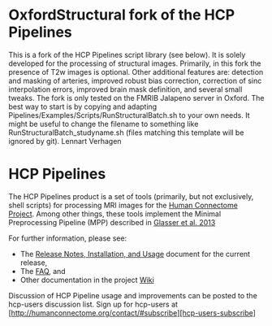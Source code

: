# OxfordStructural fork of the HCP Pipelines

This is a fork of the HCP Pipelines script library (see below). It is
solely developed for the processing of structural images. Primarily, in
this fork the presence of T2w images is optional. Other additional features
are: detection and masking of arteries, improved robust bias correction,
correction of sinc interpolation errors, improved brain mask definition,
and several small tweaks. The fork is only tested on the FMRIB Jalapeno
server in Oxford. The best way to start is by copying and adapting
Pipelines/Examples/Scripts/RunStructuralBatch.sh to your own needs. It
might be useful to change the filename to something like
RunStructuralBatch_studyname.sh (files matching this template will be
ignored by git). Lennart Verhagen


# HCP Pipelines

The HCP Pipelines product is a set of tools (primarily, but not exclusively,
shell scripts) for processing MRI images for the [Human Connectome Project][HCP].
Among other things, these tools implement the Minimal Preprocessing Pipeline
(MPP) described in [Glasser et al. 2013][GlasserEtAl]

For further information, please see:

* The [Release Notes, Installation, and Usage][release-install-use] document
  for the current release,
* The [FAQ][FAQ], and
* Other documentation in the project [Wiki][wiki]

Discussion of HCP Pipeline usage and improvements can be posted to the
hcp-users discussion list. Sign up for hcp-users at
[http://humanconnectome.org/contact/#subscribe][hcp-users-subscribe]


<!-- References -->

[HCP]: http://www.humanconnectome.org
[GlasserEtAl]: http://www.ncbi.nlm.nih.gov/pubmed/23668970
[release-install-use]: https://github.com/Washington-University/Pipelines/wiki/v3.4.0-Release-Notes,-Installation,-and-Usage
[FAQ]: https://github.com/Washington-University/Pipelines/wiki/FAQ
[wiki]: https://github.com/Washington-University/Pipelines/wiki
[hcp-users-subscribe]: http://humanconnectome.org/contact/#subscribe

